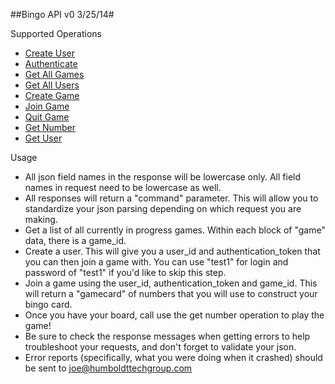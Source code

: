 ##Bingo API v0 3/25/14#

Supported Operations

- [Create User](v0/createuser "Create User")
- [Authenticate](v0/auth "Authenticate")
- [Get All Games](v0/allgames "Get All Games")
- [Get All Users](v0/allusers "Get All Users")
- [Create Game](v0/creategame "Create Game")
- [Join Game](v0/joingame "Join Game")
- [Quit Game](v0/quitgame "Quit Game")
- [Get Number](v0/getnumber "Get Number")
- [Get User](v0/getuser "Get User")





Usage  


- All json field names in the response will be lowercase only. All field names in request need to be lowercase as well.
- All responses will return a "command" parameter. This will allow you to standardize your json parsing depending on which request you are making.
- Get a list of all currently in progress games. Within each block of "game" data, there is a game\_id.
- Create a user. This will give you a user\_id and authentication\_token that you can then join a game with. You can use "test1" for login and password of "test1" if you'd like to skip this step.
- Join a game using the user\_id, authentication\_token and game\_id. This will return a "gamecard" of numbers that you will use to construct your bingo card.
- Once you have your board, call use the get number operation to play the game!
- Be sure to check the response messages when getting errors to help troubleshoot your requests, and don't forget to validate your json.
- Error reports (specifically, what you were doing when it crashed) should be sent to [joe@humboldttechgroup.com](mailto:joe@humboldttechgroup.com "email")